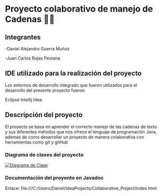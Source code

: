 # Proyecto colaborativo de manejo de Cadenas 👨‍💻
## Integrantes
-Daniel Alejandro Guerra Muñoz

-Juan Carlos Rojas Pestana

## IDE utilizado para la realización del proyecto
Los entornos de desarrollo integrado que fueron utilizados para el desarrollo del presente proyecto fueron:

Eclipse
Intellij Idea

## Descripción del proyecto
El proyecto se basa en aprender el correcto manejo de las cadenas de texto y sus diferentes métodos que nos ofrece el lenguaje de programación Java, además de como desarrollar un proyecto de manera colaborativa con herramientas como git y gitHub

### Diagrama de clases del proyecto
[![Diagrama de Clase](guerra.daniel@uptc.edu.co "Diagrama de Clase")](https://drive.google.com/file/d/18dRElc8V2PxZq7Yr0hot3DHef-CbceLi/view?usp=sharing "Diagrama de Clase")

### Documentación del proyento en Javadoc
Enlace: file:///C:/Users/Daniel/IdeaProjects/Collaborative_Project/index.html
